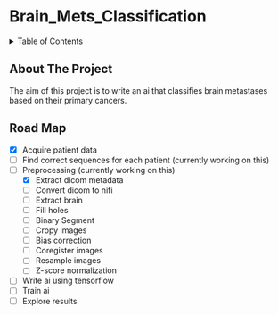 # Brain_Mets_Classification

<!-- TABLE OF CONTENTS -->
<details>
  <summary>Table of Contents</summary>
  <ol>
    <li>
      <a href="#about-the-project">About The Project</a>
      <ul>
        <li><a href="#built-with">Built With</a></li>
      </ul>
    </li>
    <li><a href="#roadmap">Roadmap</a></li>
    <li><a href="#license">License</a></li>
  </ol>
</details>

## About The Project
The aim of this project is to write an ai that classifies brain metastases based on their primary cancers.

<!-- ROADMAP -->
## Road Map
- [X] Acquire patient data
- [ ] Find correct sequences for each patient (currently working on this)
- [ ] Preprocessing (currently working on this)
    - [X] Extract dicom metadata
    - [ ] Convert dicom to nifi
    - [ ] Extract brain
    - [ ] Fill holes
    - [ ] Binary Segment
    - [ ] Cropy images
    - [ ] Bias correction
    - [ ] Coregister images
    - [ ] Resample images
    - [ ] Z-score normalization
- [ ] Write ai using tensorflow
- [ ] Train ai
- [ ] Explore results